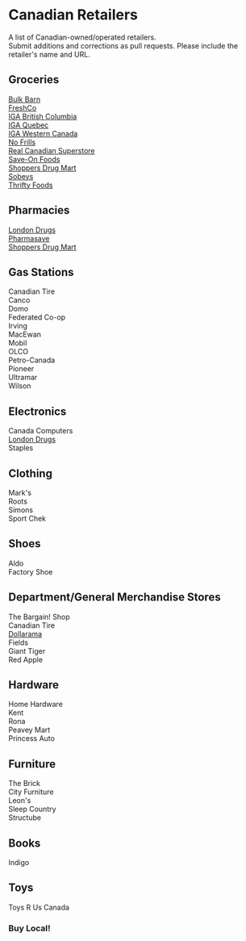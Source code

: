 # Canadian Retailers
A list of Canadian-owned/operated retailers.  
Submit additions and corrections as pull requests. Please include the retailer's name and URL.  

## Groceries
[Bulk Barn](https://www.bulkbarn.ca/en/Products)  
[FreshCo](https://freshco.com/)  
[IGA British Columbia](https://www.igastoresbc.com)  
[IGA Quebec](https://www.iga.net/en)  
[IGA Western Canada](https://west.iga.ca/)  
[No Frills](https://nofrills.ca)  
[Real Canadian Superstore](http://realcanadiansuperstore.ca/)  
[Save-On Foods](https://www.saveonfoods.com)  
[Shoppers Drug Mart](https://shoppersdrugmart.ca)  
[Sobeys](https://www.sobeys.com)  
[Thrifty Foods](https://www.thriftyfoods.com)  

## Pharmacies
[London Drugs](https://londondrugs.com)  
[Pharmasave](https://pharmasave.com)  
[Shoppers Drug Mart](https://shoppersdrugmart.ca)  

## Gas Stations
Canadian Tire  
Canco  
Domo  
Federated Co-op  
Irving  
MacEwan  
Mobil  
OLCO  
Petro-Canada  
Pioneer  
Ultramar  
Wilson  

## Electronics
Canada Computers  
[London Drugs](https://londondrugs.com)  
Staples  

## Clothing
Mark's  
Roots  
Simons  
Sport Chek  

## Shoes
Aldo  
Factory Shoe  

## Department/General Merchandise Stores
The Bargain! Shop  
Canadian Tire  
[Dollarama](https://www.dollarama.com/en-ca/)  
Fields  
Giant Tiger  
Red Apple  

## Hardware
Home Hardware  
Kent  
Rona  
Peavey Mart  
Princess Auto  

## Furniture
The Brick  
City Furniture  
Leon's  
Sleep Country  
Structube  

## Books
Indigo  

## Toys
Toys R Us Canada   

### Buy Local!  
